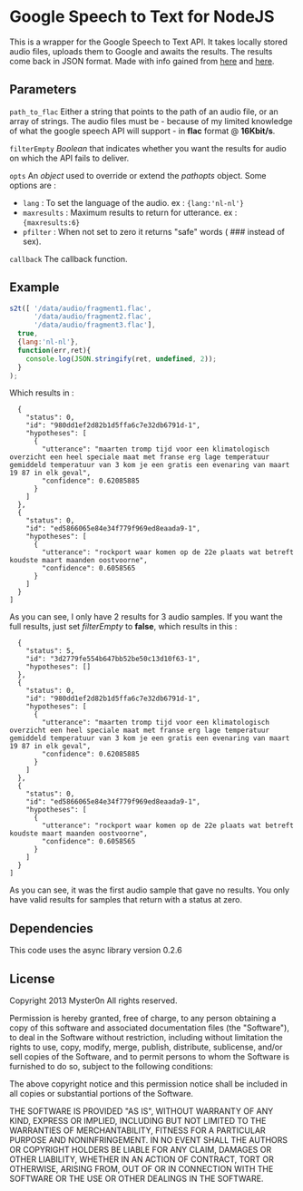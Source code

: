 # Google Speech to Text for NodeJS

This is a wrapper for the Google Speech to Text API. It takes locally stored audio files, uploads them to Google and awaits the results. The results come back in JSON format. Made with info gained from [here](https://gist.github.com/alotaiba/1730160) and [here](http://sebastian.germes.in/blog/2011/09/googles-speech-api/).

## Parameters

`path_to_flac` 
Either a string that points to the path of an audio file, or an array of strings. The audio files must be - because of my limited knowledge of what the google speech API will support - in **flac** format @ **16Kbit/s**.

`filterEmpty`
*Boolean* that indicates whether you want the results for audio on which the API fails to deliver.

`opts` 
An *object* used to override or extend the *pathopts* object. Some options are : 
- `lang` : To set the language of the audio. ex : `{lang:'nl-nl'}`
- `maxresults` : Maximum results to return for utterance. ex : `{maxresults:6}`
- `pfilter` : When not set to zero it returns "safe" words ( ### instead of sex). 

`callback`
The callback function.

## Example

```javascript var s2t = require('googleS2T').s2t;
s2t([ '/data/audio/fragment1.flac',
      '/data/audio/fragment2.flac',
      '/data/audio/fragment3.flac'],
  true,
  {lang:'nl-nl'},
  function(err,ret){
    console.log(JSON.stringify(ret, undefined, 2));
  }
);
```

Which results in :

```[
  {
    "status": 0,
    "id": "980dd1ef2d82b1d5ffa6c7e32db6791d-1",
    "hypotheses": [
      {
        "utterance": "maarten tromp tijd voor een klimatologisch overzicht een heel speciale maat met franse erg lage temperatuur gemiddeld temperatuur van 3 kom je een gratis een evenaring van maart 19 87 in elk geval",
        "confidence": 0.62085885
      }
    ]
  },
  {
    "status": 0,
    "id": "ed5866065e84e34f779f969ed8eaada9-1",
    "hypotheses": [
      {
        "utterance": "rockport waar komen op de 22e plaats wat betreft koudste maart maanden oostvoorne",
        "confidence": 0.6058565
      }
    ]
  }
]
```

As you can see, I only have 2 results for 3 audio samples. If you want the full results, just set *filterEmpty* to **false**, which results in this :

```[
  {
    "status": 5,
    "id": "3d2779fe554b647bb52be50c13d10f63-1",
    "hypotheses": []
  },
  {
    "status": 0,
    "id": "980dd1ef2d82b1d5ffa6c7e32db6791d-1",
    "hypotheses": [
      {
        "utterance": "maarten tromp tijd voor een klimatologisch overzicht een heel speciale maat met franse erg lage temperatuur gemiddeld temperatuur van 3 kom je een gratis een evenaring van maart 19 87 in elk geval",
        "confidence": 0.62085885
      }
    ]
  },
  {
    "status": 0,
    "id": "ed5866065e84e34f779f969ed8eaada9-1",
    "hypotheses": [
      {
        "utterance": "rockport waar komen op de 22e plaats wat betreft koudste maart maanden oostvoorne",
        "confidence": 0.6058565
      }
    ]
  }
]
```

As you can see, it was the first audio sample that gave no results. You only have valid results for samples that return with a status at zero.

## Dependencies

This code uses the async library version 0.2.6

## License

Copyright 2013 Myster0n
All rights reserved.

Permission is hereby granted, free of charge, to any person
obtaining a copy of this software and associated documentation
files (the "Software"), to deal in the Software without
restriction, including without limitation the rights to use,
copy, modify, merge, publish, distribute, sublicense, and/or sell
copies of the Software, and to permit persons to whom the
Software is furnished to do so, subject to the following
conditions:

The above copyright notice and this permission notice shall be
included in all copies or substantial portions of the Software.

THE SOFTWARE IS PROVIDED "AS IS", WITHOUT WARRANTY OF ANY KIND,
EXPRESS OR IMPLIED, INCLUDING BUT NOT LIMITED TO THE WARRANTIES
OF MERCHANTABILITY, FITNESS FOR A PARTICULAR PURPOSE AND
NONINFRINGEMENT. IN NO EVENT SHALL THE AUTHORS OR COPYRIGHT
HOLDERS BE LIABLE FOR ANY CLAIM, DAMAGES OR OTHER LIABILITY,
WHETHER IN AN ACTION OF CONTRACT, TORT OR OTHERWISE, ARISING
FROM, OUT OF OR IN CONNECTION WITH THE SOFTWARE OR THE USE OR
OTHER DEALINGS IN THE SOFTWARE.
